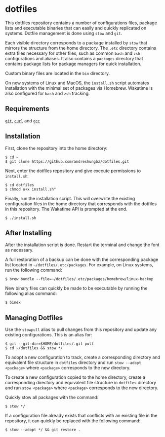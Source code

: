 # dotfiles

This dotfiles repository contains a number of configurations files, package lists and executable binaries that can easily and quickly replicated on systems. Dotfile management is done using `stow` and `git`.

Each visible directory corresponds to a package installed by `stow` that mirrors the structure from the home directory. The `.etc` directory contains extra files necessary for other files, such as common `bash` and `zsh` configurations and aliases. It also contains a `packages` directory that contains package lists for package managers for quick installation.

Custom binary files are located in the `bin` directory.

On new systems of Linux and MacOS, the `install.sh` script automates installation with the minimal set of packages via Homebrew. Wakatime is also configured for `bash` and `zsh` tracking.

## Requirements

[`git`](https://git-scm.com/), [`curl`](https://curl.se/docs/manpage.html) and [`gcc`](https://gcc.gnu.org/)

## Installation

First, clone the repository into the home directory:

```
$ cd ~
$ git clone https://github.com/andreshungbz/dotfiles.git
```

Next, enter the dotfiles repository and give execute permissions to `install.sh`:

```
$ cd dotfiles
$ chmod u+x install.sh"
```

Finally, run the installation script. This will overwrite the existing configuration files in the home directory that corresponds with the dotfiles in this repository. The Wakatime API is prompted at the end.

```
$ ./install.sh
```

## After Installing

After the installation script is done. Restart the terminal and change the font as necessary.

A full restoration of a backup can be done with the corresponding package list located in `~/dotfiles/.etc/packages`. For example, on Linux systems, run the following command:

```
$ brew bundle --file=~/dotfiles/.etc/packages/homebrew/linux-backup
```

New binary files can quickly be made to be executable by running the following alias command:

```
$ binex
```

## Managing Dotfiles

Use the `stowpull` alias to pull changes from this repository and update any existing configurations. This is an alias for:

```
$ git --git-dir=$HOME/dotfiles/.git pull
$ cd ~/dotfiles && stow */
```

To adopt a new configuration to track, create a corresponding directory and equivalent file structure in `dotfiles` directory and run `stow --adopt <package>` where `<package>` corresponds to the new directory.

To create a new configuration copied to the home directory, create a corresponding directory and equivalent file structure in `dotfiles` directory and run `stow <package>` where `<package>` corresponds to the new directory.

Quickly stow all packages with the command:

```
$ stow */
```

If a configuration file already exists that conflicts with an existing file in the repository, it can quickly be replaced with the following command:

```
$ stow --adopt */ && git restore .
```
